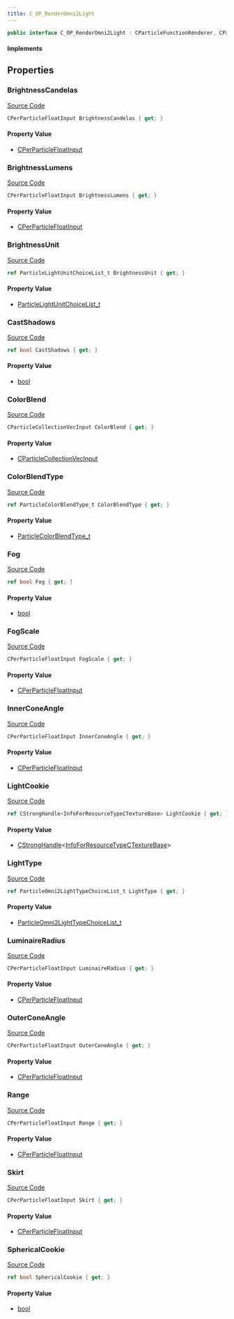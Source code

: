 ```yaml
---
title: C_OP_RenderOmni2Light
---
```


```csharp
public interface C_OP_RenderOmni2Light : CParticleFunctionRenderer, CParticleFunction, ISchemaClass<CParticleFunction>, ISchemaClass<CParticleFunctionRenderer>, ISchemaClass<C_OP_RenderOmni2Light>, ISchemaField, ISchemaClass, INativeHandle
```

#### Implements

## Properties

### BrightnessCandelas

[Source Code](https://github.com/swiftly-solution/swiftlys2/blob/main/managed/src/SwiftlyS2.Generated/Schemas/Interfaces/C_OP_RenderOmni2Light.cs#L27)

```csharp
CPerParticleFloatInput BrightnessCandelas { get; }
```

#### Property Value

- [CPerParticleFloatInput](/docs/api/shared/schemadefinitions/cperparticlefloatinput)

### BrightnessLumens

[Source Code](https://github.com/swiftly-solution/swiftlys2/blob/main/managed/src/SwiftlyS2.Generated/Schemas/Interfaces/C_OP_RenderOmni2Light.cs#L25)

```csharp
CPerParticleFloatInput BrightnessLumens { get; }
```

#### Property Value

- [CPerParticleFloatInput](/docs/api/shared/schemadefinitions/cperparticlefloatinput)

### BrightnessUnit

[Source Code](https://github.com/swiftly-solution/swiftlys2/blob/main/managed/src/SwiftlyS2.Generated/Schemas/Interfaces/C_OP_RenderOmni2Light.cs#L23)

```csharp
ref ParticleLightUnitChoiceList_t BrightnessUnit { get; }
```

#### Property Value

- [ParticleLightUnitChoiceList_t](/docs/api/shared/schemadefinitions/particlelightunitchoicelist_t)

### CastShadows

[Source Code](https://github.com/swiftly-solution/swiftlys2/blob/main/managed/src/SwiftlyS2.Generated/Schemas/Interfaces/C_OP_RenderOmni2Light.cs#L29)

```csharp
ref bool CastShadows { get; }
```

#### Property Value

- [bool](https://learn.microsoft.com/dotnet/api/system.boolean)

### ColorBlend

[Source Code](https://github.com/swiftly-solution/swiftlys2/blob/main/managed/src/SwiftlyS2.Generated/Schemas/Interfaces/C_OP_RenderOmni2Light.cs#L19)

```csharp
CParticleCollectionVecInput ColorBlend { get; }
```

#### Property Value

- [CParticleCollectionVecInput](/docs/api/shared/schemadefinitions/cparticlecollectionvecinput)

### ColorBlendType

[Source Code](https://github.com/swiftly-solution/swiftlys2/blob/main/managed/src/SwiftlyS2.Generated/Schemas/Interfaces/C_OP_RenderOmni2Light.cs#L21)

```csharp
ref ParticleColorBlendType_t ColorBlendType { get; }
```

#### Property Value

- [ParticleColorBlendType_t](/docs/api/shared/schemadefinitions/particlecolorblendtype_t)

### Fog

[Source Code](https://github.com/swiftly-solution/swiftlys2/blob/main/managed/src/SwiftlyS2.Generated/Schemas/Interfaces/C_OP_RenderOmni2Light.cs#L31)

```csharp
ref bool Fog { get; }
```

#### Property Value

- [bool](https://learn.microsoft.com/dotnet/api/system.boolean)

### FogScale

[Source Code](https://github.com/swiftly-solution/swiftlys2/blob/main/managed/src/SwiftlyS2.Generated/Schemas/Interfaces/C_OP_RenderOmni2Light.cs#L33)

```csharp
CPerParticleFloatInput FogScale { get; }
```

#### Property Value

- [CPerParticleFloatInput](/docs/api/shared/schemadefinitions/cperparticlefloatinput)

### InnerConeAngle

[Source Code](https://github.com/swiftly-solution/swiftlys2/blob/main/managed/src/SwiftlyS2.Generated/Schemas/Interfaces/C_OP_RenderOmni2Light.cs#L41)

```csharp
CPerParticleFloatInput InnerConeAngle { get; }
```

#### Property Value

- [CPerParticleFloatInput](/docs/api/shared/schemadefinitions/cperparticlefloatinput)

### LightCookie

[Source Code](https://github.com/swiftly-solution/swiftlys2/blob/main/managed/src/SwiftlyS2.Generated/Schemas/Interfaces/C_OP_RenderOmni2Light.cs#L45)

```csharp
ref CStrongHandle<InfoForResourceTypeCTextureBase> LightCookie { get; }
```

#### Property Value

- [CStrongHandle](/docs/api/shared/natives/cstronghandle-1)<[InfoForResourceTypeCTextureBase](/docs/api/shared/schemadefinitions/infoforresourcetypectexturebase)>

### LightType

[Source Code](https://github.com/swiftly-solution/swiftlys2/blob/main/managed/src/SwiftlyS2.Generated/Schemas/Interfaces/C_OP_RenderOmni2Light.cs#L17)

```csharp
ref ParticleOmni2LightTypeChoiceList_t LightType { get; }
```

#### Property Value

- [ParticleOmni2LightTypeChoiceList_t](/docs/api/shared/schemadefinitions/particleomni2lighttypechoicelist_t)

### LuminaireRadius

[Source Code](https://github.com/swiftly-solution/swiftlys2/blob/main/managed/src/SwiftlyS2.Generated/Schemas/Interfaces/C_OP_RenderOmni2Light.cs#L35)

```csharp
CPerParticleFloatInput LuminaireRadius { get; }
```

#### Property Value

- [CPerParticleFloatInput](/docs/api/shared/schemadefinitions/cperparticlefloatinput)

### OuterConeAngle

[Source Code](https://github.com/swiftly-solution/swiftlys2/blob/main/managed/src/SwiftlyS2.Generated/Schemas/Interfaces/C_OP_RenderOmni2Light.cs#L43)

```csharp
CPerParticleFloatInput OuterConeAngle { get; }
```

#### Property Value

- [CPerParticleFloatInput](/docs/api/shared/schemadefinitions/cperparticlefloatinput)

### Range

[Source Code](https://github.com/swiftly-solution/swiftlys2/blob/main/managed/src/SwiftlyS2.Generated/Schemas/Interfaces/C_OP_RenderOmni2Light.cs#L39)

```csharp
CPerParticleFloatInput Range { get; }
```

#### Property Value

- [CPerParticleFloatInput](/docs/api/shared/schemadefinitions/cperparticlefloatinput)

### Skirt

[Source Code](https://github.com/swiftly-solution/swiftlys2/blob/main/managed/src/SwiftlyS2.Generated/Schemas/Interfaces/C_OP_RenderOmni2Light.cs#L37)

```csharp
CPerParticleFloatInput Skirt { get; }
```

#### Property Value

- [CPerParticleFloatInput](/docs/api/shared/schemadefinitions/cperparticlefloatinput)

### SphericalCookie

[Source Code](https://github.com/swiftly-solution/swiftlys2/blob/main/managed/src/SwiftlyS2.Generated/Schemas/Interfaces/C_OP_RenderOmni2Light.cs#L47)

```csharp
ref bool SphericalCookie { get; }
```

#### Property Value

- [bool](https://learn.microsoft.com/dotnet/api/system.boolean)

